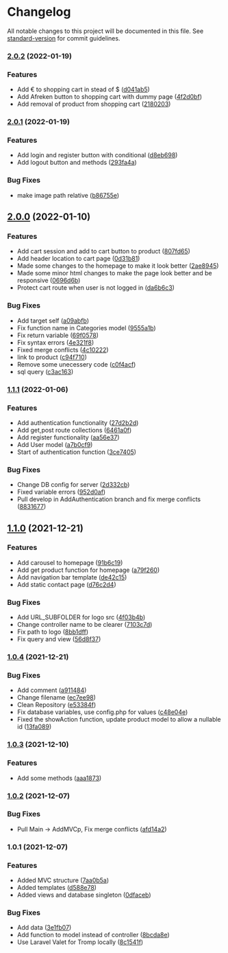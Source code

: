 # Changelog

All notable changes to this project will be documented in this file. See [standard-version](https://github.com/conventional-changelog/standard-version) for commit guidelines.

### [2.0.2](https://github.com/tromphakvoort/WorldWideImporters/compare/v2.0.1...v2.0.2) (2022-01-19)


### Features

* Add € to shopping cart in stead of $ ([d041ab5](https://github.com/tromphakvoort/WorldWideImporters/commit/d041ab5adf11dcf3641b6017db223944a446f3ef))
* Add Afreken button to shopping cart with dummy page ([4f2d0bf](https://github.com/tromphakvoort/WorldWideImporters/commit/4f2d0bfda881eb33c2fb2f06166fb7ca174c0801))
* Add removal of product from shopping cart ([2180203](https://github.com/tromphakvoort/WorldWideImporters/commit/218020386eb79dca0555a261ccfb7710f827fb9a))

### [2.0.1](https://github.com/tromphakvoort/WorldWideImporters/compare/v2.0.0...v2.0.1) (2022-01-19)


### Features

* Add login and register button with conditional ([d8eb698](https://github.com/tromphakvoort/WorldWideImporters/commit/d8eb698fb4b86180ec296e3e6ff3d10d3c602bde))
* Add logout button and methods ([293fa4a](https://github.com/tromphakvoort/WorldWideImporters/commit/293fa4ae773deb6acaa8b1d0bbf5297b55cf31c2))


### Bug Fixes

* make image path relative ([b86755e](https://github.com/tromphakvoort/WorldWideImporters/commit/b86755e1cd9ba54e9d7727ef0956ca88f1025b45))

## [2.0.0](https://github.com/tromphakvoort/WorldWideImporters/compare/v1.1.1...v2.0.0) (2022-01-10)


### Features

* Add cart session and add to cart button to product ([807fd65](https://github.com/tromphakvoort/WorldWideImporters/commit/807fd65680a3ba6cd79164e27afdf18b45fe47ce))
* Add header location to cart page ([0d31b81](https://github.com/tromphakvoort/WorldWideImporters/commit/0d31b8196d21a70f688dcfb6fcd89d3046f9806a))
* Made some changes to the homepage to make it look better ([2ae8945](https://github.com/tromphakvoort/WorldWideImporters/commit/2ae89454e13c484456bccc05c0f269212b265143))
* Made some minor html changes to make the page look better and be responsive ([0696d6b](https://github.com/tromphakvoort/WorldWideImporters/commit/0696d6b4a8da3148a921234cff21e25940731c96))
* Protect cart route when user is not logged in ([da6b6c3](https://github.com/tromphakvoort/WorldWideImporters/commit/da6b6c3385c881806758e910d25b74839c3c879f))


### Bug Fixes

* Add target self ([a09abfb](https://github.com/tromphakvoort/WorldWideImporters/commit/a09abfb00b9877d10d1801a6b847066de34af6c8))
* Fix function name in Categories model ([9555a1b](https://github.com/tromphakvoort/WorldWideImporters/commit/9555a1b300c74cf2e194085a73bbac989af3ac16))
* Fix return variable ([69f0578](https://github.com/tromphakvoort/WorldWideImporters/commit/69f0578786d62bbc708588e2ee5bc680df059e2f))
* Fix syntax errors ([4e321f8](https://github.com/tromphakvoort/WorldWideImporters/commit/4e321f8fff82d0909455cdf8b0265b3398b3f12f))
* Fixed merge conflicts ([4c10222](https://github.com/tromphakvoort/WorldWideImporters/commit/4c1022200e227647a31f725f0124e483d1ca2482))
* link to product ([c94f710](https://github.com/tromphakvoort/WorldWideImporters/commit/c94f7108f53d4290f68a459f727e74d4998f6b70))
* Remove some unecessery code ([c0f4acf](https://github.com/tromphakvoort/WorldWideImporters/commit/c0f4acff7a20a122c10b8a922d22b32c3cebbb2e))
* sql query ([c3ac163](https://github.com/tromphakvoort/WorldWideImporters/commit/c3ac163773cc8c7537f3220ffc3f5fc9f0b352cf))

### [1.1.1](https://github.com/tromphakvoort/WorldWideImporters/compare/v1.1.0...v1.1.1) (2022-01-06)


### Features

* Add authentication functionality ([27d2b2d](https://github.com/tromphakvoort/WorldWideImporters/commit/27d2b2d04bc4acf00ff311434cba9fc0b8919e45))
* Add get,post route collections ([6461a0f](https://github.com/tromphakvoort/WorldWideImporters/commit/6461a0f6ed15163470ffa3a420dc9c0690fca607))
* Add register functionality ([aa56e37](https://github.com/tromphakvoort/WorldWideImporters/commit/aa56e37001dd83b05060a138cafad1301faa4cf0))
* Add User model ([a7b0cf9](https://github.com/tromphakvoort/WorldWideImporters/commit/a7b0cf9568cbec1ccfcfbf2857aaf08570e0105d))
* Start of authentication function ([3ce7405](https://github.com/tromphakvoort/WorldWideImporters/commit/3ce7405ff88fe11084c0aa2f91acfbbe07f278e6))


### Bug Fixes

* Change DB config for server ([2d332cb](https://github.com/tromphakvoort/WorldWideImporters/commit/2d332cb1228b0cfbaa137ddc40ad40d657082025))
* Fixed variable errors ([952d0af](https://github.com/tromphakvoort/WorldWideImporters/commit/952d0afddc576734b8fc5a88d3c775f63fe8b947))
* Pull develop in AddAuthentication branch and fix merge conflicts ([8831677](https://github.com/tromphakvoort/WorldWideImporters/commit/883167793d51cbab48d11ae21742069f3b541f1d))

## [1.1.0](https://github.com/tromphakvoort/WorldWideImporters/compare/v1.0.4...v1.1.0) (2021-12-21)


### Features

* Add carousel to homepage ([91b6c19](https://github.com/tromphakvoort/WorldWideImporters/commit/91b6c1944449d72d680cf3cccbcd3c337f763ff9))
* Add get product function for homepage ([a79f260](https://github.com/tromphakvoort/WorldWideImporters/commit/a79f26037d349bca843dc82b2ea127c08704fdb5))
* Add navigation bar template ([de42c15](https://github.com/tromphakvoort/WorldWideImporters/commit/de42c153f13687e338e8d6a76794d2461c24a9f3))
* Add static contact page ([d76c2d4](https://github.com/tromphakvoort/WorldWideImporters/commit/d76c2d433e69605eec0a5c7619f6a2ad0a8be937))


### Bug Fixes

* Add URL_SUBFOLDER for logo src ([4f03b4b](https://github.com/tromphakvoort/WorldWideImporters/commit/4f03b4b63fc7c0452f7b88b7474f37cf6d6133fe))
* Change controller name to be clearer ([7103c7d](https://github.com/tromphakvoort/WorldWideImporters/commit/7103c7d10aaefdf6d91a0c167527bb612356d2eb))
* Fix path to logo ([8bb1dff](https://github.com/tromphakvoort/WorldWideImporters/commit/8bb1dffd9fd57cf3ee14170d3523464409ba18e4))
* Fix query and view ([56d8f37](https://github.com/tromphakvoort/WorldWideImporters/commit/56d8f37904f49e57b5f73f53a687c3db29506e1d))

### [1.0.4](https://github.com/tromphakvoort/WorldWideImporters/compare/v1.0.3...v1.0.4) (2021-12-21)


### Bug Fixes

* Add comment ([a911484](https://github.com/tromphakvoort/WorldWideImporters/commit/a911484192885cfd93a17306d2de50c57cf9d778))
* Change filename ([ec7ee98](https://github.com/tromphakvoort/WorldWideImporters/commit/ec7ee98b10f3bf36362703ebedb6833c72ebbea8))
* Clean Repository ([e53384f](https://github.com/tromphakvoort/WorldWideImporters/commit/e53384f42ab8eee21ebb26257c6bab7b79c07cdb))
* Fix database variables, use config.php for values ([c48e04e](https://github.com/tromphakvoort/WorldWideImporters/commit/c48e04ead75c2ac97213d4cc23c449675c113335))
* Fixed the showAction function, update product model to allow a nullable id ([13fa089](https://github.com/tromphakvoort/WorldWideImporters/commit/13fa089ffb9e777d09c72592da41d09ea778238e))

### [1.0.3](https://github.com/tromphakvoort/WorldWideImporters/compare/v1.0.2...v1.0.3) (2021-12-10)


### Features

* Add some methods ([aaa1873](https://github.com/tromphakvoort/WorldWideImporters/commit/aaa1873e0df61c6d6abe80a21fa204fc051c6a19))

### [1.0.2](https://github.com/tromphakvoort/WorldWideImporters/compare/v1.0.1...v1.0.2) (2021-12-07)


### Bug Fixes

* Pull Main -> AddMVCp, Fix merge conflicts ([afd14a2](https://github.com/tromphakvoort/WorldWideImporters/commit/afd14a22ab6b39bdb8f1ff62503d03f23d77be86))

### 1.0.1 (2021-12-07)


### Features

* Added MVC structure ([7aa0b5a](https://github.com/tromphakvoort/WorldWideImporters/commit/7aa0b5acff7ce3925c9b876ee62ae549e31922e8))
* Added templates ([d588e78](https://github.com/tromphakvoort/WorldWideImporters/commit/d588e7871a78643569dcfac5e9111ca6f98eb9c7))
* Added views and database singleton ([0dfaceb](https://github.com/tromphakvoort/WorldWideImporters/commit/0dfaceb3ed5f91eaa79cf4a654d68b9c6929163d))


### Bug Fixes

* Add data ([3e1fb07](https://github.com/tromphakvoort/WorldWideImporters/commit/3e1fb07db22dc0d9cc09acdf4f2db4ef640146ca))
* Add function to model instead of controller ([8bcda8e](https://github.com/tromphakvoort/WorldWideImporters/commit/8bcda8eb623b7676a9ba90653fd03bcaa4677d8a))
* Use Laravel Valet for Tromp locally ([8c1541f](https://github.com/tromphakvoort/WorldWideImporters/commit/8c1541fe6eef44e1e576ae0719bc5bf9a88e468f))
